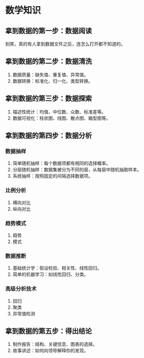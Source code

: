 # 数学知识
## 拿到数据的第一步：数据阅读
别笑，真的有人拿到数据文件之后，连怎么打开都不知道的。
## 拿到数据的第二步：数据清洗
1. 数据质量：缺失值、重复值、异常值。
2. 数据转换：标准化、归一化、类型转换。
## 拿到数据的第三步：数据探索
1. 描述性统计：均值、中位数、众数、标准差等。
2. 数据可视化：柱状图、线图、散点图、箱型图等。
## 拿到数据的第四步：数据分析
### 数据抽样
1. 简单随机抽样：每个数据项都有相同的选择概率。
2. 分层随机抽样：数据集被分为不同的层，从每层中随机抽取样本。
3. 系统抽样：按照固定的间隔选择数据项。
### 比例分析
1. 横向对比
2. 纵向对比
### 趋势模式
1. 趋势
2. 模式
### 数据推断
1. 基础统计学：假设检验、相关性、线性回归。
2. 简单的机器学习：如线性回归、分类。
### 高级分析技术
1. 回归
2. 聚类
3. 异常值检测
## 拿到数据的第五步：得出结论
1. 制作报告：结构、关键信息、图表的选择。
2. 故事讲述：如何向领导解释你的发现。

